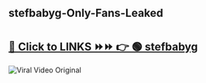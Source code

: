 
 ## stefbabyg-Only-Fans-Leaked

# <h2><a href="https://clipsfans.com/stefbabyg&ref=git">🔗 Click to LINKS ⏩⏩ 👉 🟢 stefbabyg </a></h2>

<a href="https://clipsfans.com/stefbabyg&ref=git" rel="nofollow" data-target="animated-image.originalLink"><img src="https://i.ibb.co.com/xMMVF88/686577567.gif" alt="Viral Video Original" style="max-width: 100%; display: inline-block;" data-target="animated-image.originalImage"></a>
